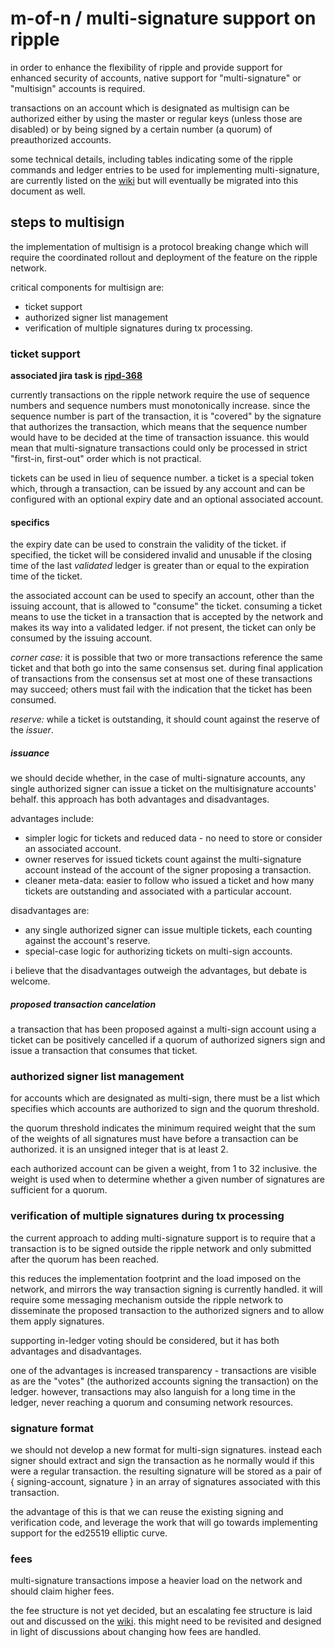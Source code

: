 
# m-of-n / multi-signature support on ripple

in order to enhance the flexibility of ripple and provide support for enhanced security of accounts, native support for "multi-signature" or "multisign" accounts is required.

transactions on an account which is designated as multisign can be authorized either by using the master or regular keys (unless those are disabled) or by being signed by a certain number (a quorum) of preauthorized accounts.

some technical details, including tables indicating some of the ripple commands and ledger entries to be used for implementing multi-signature, are currently listed on the [wiki](https://ripple.com/wiki/multisign) but will eventually be migrated into this document as well.

## steps to multisign

the implementation of multisign is a protocol breaking change which will require the coordinated rollout and deployment of the feature on the ripple network.

critical components for multisign are:

* ticket support
* authorized signer list management
* verification of multiple signatures during tx processing.

### ticket support

**associated jira task is [ripd-368](https://ripplelabs.atlassian.net/browse/ripd-368)**

currently transactions on the ripple network require the use of sequence numbers and sequence numbers must monotonically increase. since the sequence number is part of the transaction, it is "covered" by the signature that authorizes the transaction, which means that the sequence number would have to be decided at the time of transaction issuance. this would mean that multi-signature transactions could only be processed in strict "first-in, first-out" order which is not practical.

tickets can be used in lieu of sequence number. a ticket is a special token which, through a transaction, can be issued by any account and can be configured with an optional expiry date and an optional associated account.

#### specifics

the expiry date can be used to constrain the validity of the ticket. if specified, the ticket will be considered invalid and unusable if the closing  time of the last *validated* ledger is greater than or equal to the expiration time of the ticket.

the associated account can be used to specify an account, other than the issuing account, that is allowed to "consume" the ticket. consuming a ticket means to use the ticket in a transaction that is accepted by the network and makes its way into a validated ledger. if not present, the ticket can only be consumed by the issuing account.

*corner case:* it is possible that two or more transactions reference the same ticket and that both go into the same consensus set. during final application of transactions from the consensus set at most one of these transactions may succeed; others must fail with the indication that the ticket has been consumed.

*reserve:* while a ticket is outstanding, it should count against the reserve of the *issuer*.

##### issuance
we should decide whether, in the case of multi-signature accounts, any single authorized signer can issue a ticket on the multisignature accounts' behalf. this approach has both advantages and disadvantages.

advantages include:

+ simpler logic for tickets and reduced data - no need to store or consider an associated account.
+ owner reserves for issued tickets count against the multi-signature account instead of the account of the signer proposing a transaction.
+ cleaner meta-data: easier to follow who issued a ticket and how many tickets are outstanding and associated with a particular account.

disadvantages are:

+ any single authorized signer can issue multiple tickets, each counting against the account's reserve.
+ special-case logic for authorizing tickets on multi-sign accounts.

i believe that the disadvantages outweigh the advantages, but debate is welcome.

##### proposed transaction cancelation
a transaction that has been proposed against a multi-sign account using a ticket can be positively cancelled if a quorum of authorized signers sign and issue a transaction that consumes that ticket.

### authorized signer list management

for accounts which are designated as multi-sign, there must be a list which specifies which accounts are authorized to sign and the quorum threshold.

the quorum threshold indicates the minimum required weight that the sum of the weights of all signatures must have before a transaction can be authorized. it is an unsigned integer that is at least 2.

each authorized account can be given a weight, from 1 to 32 inclusive. the weight is used when to determine whether a given number of signatures are sufficient for a quorum.

### verification of multiple signatures during tx processing
the current approach to adding multi-signature support is to require that a transaction is to be signed outside the ripple network and only submitted after the quorum has been reached.

this reduces the implementation footprint and the load imposed on the network, and mirrors the way transaction signing is currently handled. it will require some messaging mechanism outside the ripple network to disseminate the proposed transaction to the authorized signers and to allow them apply signatures.

supporting in-ledger voting should be considered, but it has both advantages and disadvantages.

one of the advantages is increased transparency - transactions are visible as are the "votes" (the authorized accounts signing the transaction) on the ledger. however, transactions may also languish for a long time in the ledger, never reaching a quorum and consuming network resources.

### signature format
we should not develop a new format for multi-sign signatures. instead each signer should extract and sign the transaction as he normally would if this were a regular transaction. the resulting signature will be stored as a pair of { signing-account, signature } in an array of signatures associated with this transaction.

the advantage of this is that we can reuse the existing signing and verification code, and leverage the work that will go towards implementing support for the ed25519 elliptic curve.


### fees
multi-signature transactions impose a heavier load on the network and should claim higher fees.

the fee structure is not yet decided, but an escalating fee structure is laid out and discussed on the [wiki](https://ripple.com/wiki/multisign). this might need to be revisited and designed in light of discussions about changing how fees are handled.
